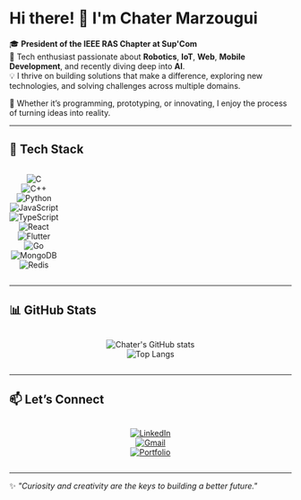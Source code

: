# Hi there! 👋 I'm Chater Marzougui  

🎓 **President of the IEEE RAS Chapter at Sup'Com**  
🔧 Tech enthusiast passionate about **Robotics**, **IoT**, **Web**, **Mobile Development**, and recently diving deep into **AI**.  
💡 I thrive on building solutions that make a difference, exploring new technologies, and solving challenges across multiple domains.  

🌟 Whether it’s programming, prototyping, or innovating, I enjoy the process of turning ideas into reality.  

---

## 🚀 Tech Stack  
<div style="display:flex;flex-direction:row;flew-wrap:wrap;justify-content:canter;" align="center">
  
  ![C](https://img.shields.io/badge/-C-00599C?style=for-the-badge&logo=c&logoColor=white)  
  ![C++](https://img.shields.io/badge/-C++-00599C?style=for-the-badge&logo=cplusplus&logoColor=white)  
  ![Python](https://img.shields.io/badge/-Python-3776AB?style=for-the-badge&logo=python&logoColor=white)  
  ![JavaScript](https://img.shields.io/badge/-JavaScript-F7DF1E?style=for-the-badge&logo=javascript&logoColor=black)  
  ![TypeScript](https://img.shields.io/badge/-TypeScript-3178C6?style=for-the-badge&logo=typescript&logoColor=white)  
  ![React](https://img.shields.io/badge/-React-61DAFB?style=for-the-badge&logo=react&logoColor=black)  
  ![Flutter](https://img.shields.io/badge/-Flutter-02569B?style=for-the-badge&logo=flutter&logoColor=white)  
  ![Go](https://img.shields.io/badge/-Golang-00ADD8?style=for-the-badge&logo=go&logoColor=white)  
  ![MongoDB](https://img.shields.io/badge/-MongoDB-47A248?style=for-the-badge&logo=mongodb&logoColor=white)  
  ![Redis](https://img.shields.io/badge/-Redis-DC382D?style=for-the-badge&logo=redis&logoColor=white)  
</div>

---

## 📊 GitHub Stats  
<div style="display:flex;flex-direction:row;flex-wrap:wrap;justify-content:center;" align="center">
  
  ![Chater's GitHub stats](https://github-readme-stats.vercel.app/api?username=chater-mrz&show_icons=true&theme=radical)  
  ![Top Langs](https://github-readme-stats.vercel.app/api/top-langs/?username=chater-mrz&layout=compact&theme=radical)  
</div>


---

## 📫 Let’s Connect  
<div style="display:flex;flex-direction:row;flex-wrap:wrap;justify-content:center;" align="center">
  
[![LinkedIn](https://img.shields.io/badge/LinkedIn-0077B5?style=for-the-badge&logo=linkedin&logoColor=white)](https://www.linkedin.com/in/chater-marzougui-342125299/)  
[![Gmail](https://img.shields.io/badge/Email-D14836?style=for-the-badge&logo=gmail&logoColor=white)](mailto:chater.mrezgui2002@gmail.com)  
[![Portfolio](https://img.shields.io/badge/Portfolio-D14836?style=for-the-badge&logo=web&logoColor=white)](https://chater-marzougui.me/Portfolio/)  
</div>

---

✨ *"Curiosity and creativity are the keys to building a better future."*  
